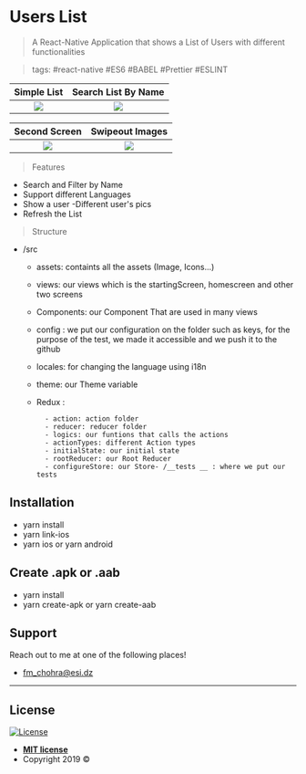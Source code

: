 # Users List 

> A React-Native Application that shows a List of Users with different functionalities


> tags: #react-native #ES6 #BABEL #Prettier #ESLINT 
>
Simple List          |  Search List By Name
:-------------------------:|:-------------------------:
![](src/assets/ScreenShots/1.png)  | ![](src/assets/ScreenShots/2.png)

Second Screen         |  Swipeout Images
:-------------------------:|:-------------------------:
 ![](src/assets/ScreenShots/3.png)  |![](src/assets/ScreenShots/4.png)






> Features

- Search and Filter by Name 
- Support different Languages
- Show a user
-Different user's pics
- Refresh the List

> Structure 

- /src
    - assets:  containts all the assets (Image, Icons...)
    - views: our views which is the startingScreen, homescreen and other two screens 
    - Components: our Component That are used in many views
    - config : we put our configuration on the folder such as keys, for the purpose of the test, 
    we made it accessible and we push it to the github
    - locales: for changing the language using i18n
    - theme: our Theme variable
    - Redux : 
    
            - action: action folder 
            - reducer: reducer folder
            - logics: our funtions that calls the actions
            - actionTypes: different Action types
            - initialState: our initial state
            - rootReducer: our Root Reducer 
            - configureStore: our Store- /__tests __ : where we put our tests
    


## Installation 

- yarn install
- yarn link-ios 
- yarn ios or yarn android
## Create .apk or  .aab

- yarn install
- yarn create-apk or yarn create-aab 


## Support

Reach out to me at one of the following places!

-  fm_chohra@esi.dz

---


## License

[![License](http://img.shields.io/:license-mit-blue.svg?style=flat-square)](http://badges.mit-license.org)

- **[MIT license](http://opensource.org/licenses/mit-license.php)**
- Copyright 2019 © 
